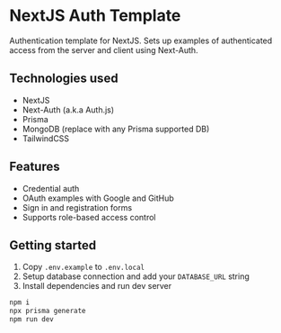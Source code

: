# NextJS Auth Template

Authentication template for NextJS. Sets up examples of authenticated access from the server and client using Next-Auth.

## Technologies used

- NextJS
- Next-Auth (a.k.a Auth.js)
- Prisma
- MongoDB (replace with any Prisma supported DB)
- TailwindCSS

## Features

- Credential auth
- OAuth examples with Google and GitHub
- Sign in and registration forms
- Supports role-based access control

## Getting started

1. Copy `.env.example` to `.env.local`
2. Setup database connection and add your `DATABASE_URL` string
3. Install dependencies and run dev server

```sh
npm i
npx prisma generate
npm run dev
```
